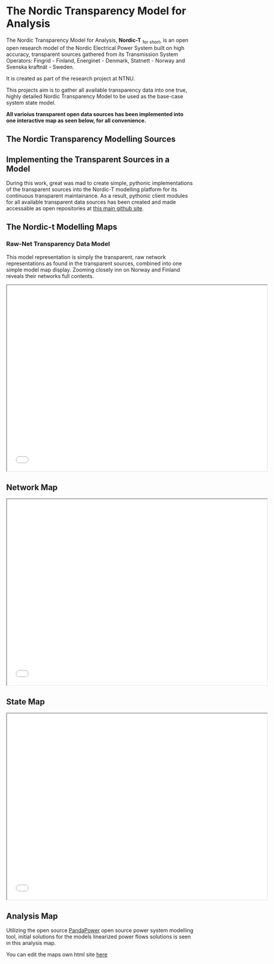 # The Nordic Transparency Model for Analysis
The Nordic Transparency Model for Analysis, **Nordic-T** <sub>for short</sub>, is an open open research model of the Nordic Electrical Power System built on high accuracy, transparent sources gathered from its Transmission System Operators: Fingrid - Finland, Energinet - Denmark, Statnett - Norway and Svenska kraftnät - Sweden. 

It is created as part of the research project at NTNU.

This projects aim is to gather all available transparency data into one true, highly detailed Nordic Transparency Model to be used as the base-case system state model.

**All varioius transparent open data sources has been implemented into one interactive map as seen below, for all convenience.**


## The Nordic Transparency Modelling Sources



## Implementing the Transparent Sources in a Model

During this work, great was mad to create simple, pythonic implementations of the transparent sources into the Nordic-T modelling platform for its continuous transparent maintainance. As a result, pythonic client modules for all available transparent data sources has been created and made accessable as open repositories at [this main github site](ocrj.github.com).

## The Nordic-t Modelling Maps

### Raw-Net Transparency Data Model

This model representation is simply the transparent, raw network representations as found in the transparent sources, combined into one simple model map display. Zooming closely inn on Norway and Finland reveals their networks full contents.

<p align="center"><iframe src="data/maps/nordict_raw-net_map.html" height="500" width="700"></iframe></p>

## Network Map

<p align="center"><iframe src="nordic_state_model_map.html" height="500" width="700"></iframe></p>

## State Map

<p align="center"><iframe src="nordic_state_model_map.html" height="500" width="700"></iframe></p>

## Analysis Map

Utilizing the open source [PandaPower](https://www.pandapower.org/) open source power system modelling tool, initial solutions for the models linearized power flows solutions is seen in this analysis map.

You can edit the maps own html site [here](https://github.com/ocrj/nordic/blob/gh-pages/nordic_state_model_map.html)
